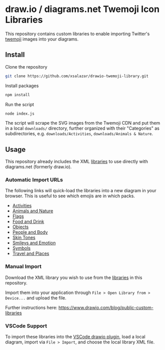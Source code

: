 # draw.io / diagrams.net Twemoji Icon Libraries

This repository contains custom libraries to enable importing Twitter's [twemoji](https://github.com/jdecked/twemoji) images into your diagrams.

## Install

Clone the repository

```bash
git clone https://github.com/xsalazar/drawio-twemoji-library.git
```

Install packages

```bash
npm install
```

Run the script

```bash
node index.js
```

The script will scrape the SVG images from the Twemoji CDN and put them in a local `downloads/` directory, further organized with their "Categories" as subdirectories, e.g. `downloads/Activities`, `downloads/Animals & Nature`.

## Usage

This repository already includes the XML [libraries](./libraries) to use directly with diagrams.net (formerly draw.io).

### Automatic Import URLs

The following links will quick-load the libraries into a new diagram in your browser. This is useful to see which emojis are in which packs.

- [Activities](https://app.diagrams.net/?splash=0&clibs=Uhttps%3A%2F%2Fraw.githubusercontent.com%2Fxsalazar%2Fdrawio-twemoji-library%2Fmain%2Flibraries%2FActivities.xml)
- [Animals and Nature](https://app.diagrams.net/?splash=0&clibs=Uhttps%3A%2F%2Fraw.githubusercontent.com%2Fxsalazar%2Fdrawio-twemoji-library%2Fmain%2Flibraries%2FAnimals%2520and%2520Nature.xml)
- [Flags](https://app.diagrams.net/?splash=0&clibs=Uhttps%3A%2F%2Fraw.githubusercontent.com%2Fxsalazar%2Fdrawio-twemoji-library%2Fmain%2Flibraries%2FFlags.xml)
- [Food and Drink](https://app.diagrams.net/?splash=0&clibs=Uhttps%3A%2F%2Fraw.githubusercontent.com%2Fxsalazar%2Fdrawio-twemoji-library%2Fmain%2Flibraries%2FFood%2520and%2520Drink.xml)
- [Objects](https://app.diagrams.net/?splash=0&clibs=Uhttps%3A%2F%2Fraw.githubusercontent.com%2Fxsalazar%2Fdrawio-twemoji-library%2Fmain%2Flibraries%2FObjects.xml)
- [People and Body](https://app.diagrams.net/?splash=0&clibs=Uhttps%3A%2F%2Fraw.githubusercontent.com%2Fxsalazar%2Fdrawio-twemoji-library%2Fmain%2Flibraries%2FPeople%2520and%2520Body.xml)
- [Skin Tones](https://app.diagrams.net/?splash=0&clibs=Uhttps%3A%2F%2Fraw.githubusercontent.com%2Fxsalazar%2Fdrawio-twemoji-library%2Fmain%2Flibraries%2FSkin%2520Tones.xml)
- [Smileys and Emotion](https://app.diagrams.net/?splash=0&clibs=Uhttps%3A%2F%2Fraw.githubusercontent.com%2Fxsalazar%2Fdrawio-twemoji-library%2Fmain%2Flibraries%2FSmileys%2520and%2520Emotion.xml)
- [Symbols](https://app.diagrams.net/?splash=0&clibs=Uhttps%3A%2F%2Fraw.githubusercontent.com%2Fxsalazar%2Fdrawio-twemoji-library%2Fmain%2Flibraries%2FSymbols.xml)
- [Travel and Places](https://app.diagrams.net/?splash=0&clibs=Uhttps%3A%2F%2Fraw.githubusercontent.com%2Fxsalazar%2Fdrawio-twemoji-library%2Fmain%2Flibraries%2FTravel%2520and%2520Places.xml)

### Manual Import

Download the XML library you wish to use from the [libraries](./libraries) in this repository.

Import them into your application through `File > Open Library from > Device...` and upload the file.

Further instructions here: https://www.drawio.com/blog/public-custom-libraries

### VSCode Support

To import these libraries into the [VSCode drawio plugin](https://marketplace.visualstudio.com/items?itemName=hediet.vscode-drawio), load a local diagram, import via `File > Import`, and choose the local library XML file.
